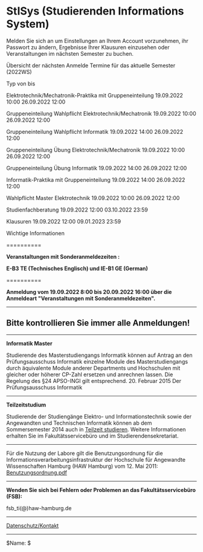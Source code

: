 StISys (Studierenden Informations System)
==========

Melden Sie sich an um Einstellungen an Ihrem Account vorzunehmen, ihr Passwort zu ändern, Ergebnisse Ihrer Klausuren einzusehen oder Veranstaltungen im nächsten Semester zu buchen.

 Übersicht der nächsten Anmelde Termine für das aktuelle Semester (2022WS)

Typ von bis

Elektrotechnik/Mechatronik-Praktika mit Gruppeneinteilung 19.09.2022 10:00 26.09.2022 12:00

Gruppeneinteilung Wahlpflicht Elektrotechnik/Mechatronik 19.09.2022 10:00 26.09.2022 12:00

Gruppeneinteilung Wahlpflicht Informatik 19.09.2022 14:00 26.09.2022 12:00

Gruppeneinteilung Übung Elektrotechnik/Mechatronik 19.09.2022 10:00 26.09.2022 12:00

Gruppeneinteilung Übung Informatik 19.09.2022 14:00 26.09.2022 12:00

Informatik-Praktika mit Gruppeneinteilung 19.09.2022 14:00 26.09.2022 12:00

Wahlpflicht Master Elektrotechnik 19.09.2022 10:00 26.09.2022 12:00

Studienfachberatung 19.09.2022 12:00 03.10.2022 23:59

Klausuren 19.09.2022 12:00 09.01.2023 23:59

 Wichtige Informationen

==========

**Veranstaltungen mit Sonderanmeldezeiten :**

**E-B3 TE (Technisches Englisch) und IE-B1 GE (German)**

==========

**Anmeldung vom 19.09.2022 8:00 bis 20.09.2022 16:00 über die Anmeldeart "Veranstaltungen mit Sonderanmeldezeiten".**

---

**Bitte kontrollieren Sie immer alle Anmeldungen!**
----------

---

**Informatik Master**

Studierende des Masterstudiengangs Informatik können auf Antrag an den Prüfungsausschuss Informatik einzelne Module des Masterstudiengangs durch äquivalente Module anderer Departments und Hochschulen mit gleicher oder höherer CP-Zahl ersetzen und anrechnen lassen. Die Regelung des §24 APSO-INGI gilt entsprechend.
20. Februar 2015
 Der Prüfungsausschuss Informatik

---

**Teilzeitstudium**

Studierende der Studiengänge Elektro- und Informationstechnik sowie der Angewandten und Technischen Informatik können ab dem Sommersemester 2014 auch in [Teilzeit studieren](http://www.haw-hamburg.de/teilzeitstudium.html). Weitere Informationen erhalten Sie im Fakultätsservicebüro und im Studierendensekretariat.

---

 Für die Nutzung der Labore gilt die Benutzungsordnung für die Informationsverarbeitungsinfrastruktur
der Hochschule für Angewandte Wissenschaften Hamburg (HAW Hamburg) vom 12. Mai 2011: [Benutzungsordnung.pdf](https://www.haw-hamburg.de/fileadmin/ITSC/PDF/Benutzerordnung.pdf)

---

**Wenden Sie sich bei Fehlern oder Problemen an das Fakultätsservicebüro (FSB):**

 fsb\_ti(@)haw-hamburg.de

---
[Datenschutz/Kontakt](/datenschutz.html)

---

$Name: $
